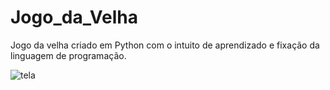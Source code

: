 # Jogo_da_Velha
Jogo da velha criado em Python com o intuito de aprendizado e fixação da linguagem de programação.

![tela](https://user-images.githubusercontent.com/64646796/144763692-2d211082-7fda-4edf-a2d9-b962373a0d47.png)
